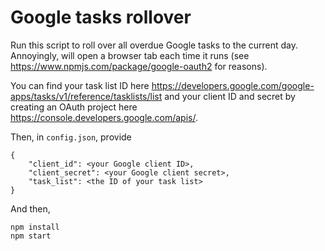 # Google tasks rollover
Run this script to roll over all overdue Google tasks to the current day. Annoyingly, will open a browser tab each time it runs (see https://www.npmjs.com/package/google-oauth2 for reasons).

You can find your task list ID here https://developers.google.com/google-apps/tasks/v1/reference/tasklists/list and your client ID and secret by creating an OAuth project here https://console.developers.google.com/apis/.

Then, in `config.json`, provide
```
{
    "client_id": <your Google client ID>,
    "client_secret": <your Google client secret>,
    "task_list": <the ID of your task list>
}
```
And then,
```
npm install
npm start
```
